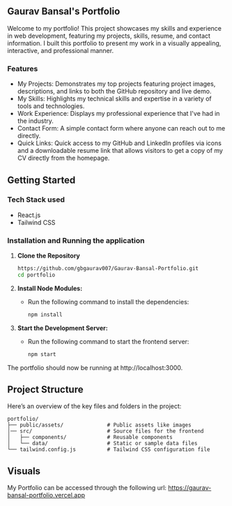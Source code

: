 ## Gaurav Bansal's Portfolio

Welcome to my portfolio! This project showcases my skills and experience in web development, featuring my projects, skills, resume, and contact information. I built this portfolio to present my work in a visually appealing, interactive, and professional manner.

### Features

- My Projects: Demonstrates my top projects featuring project images, descriptions, and links to both the GitHub repository and live demo.
- My Skills: Highlights my technical skills and expertise in a variety of tools and technologies.
- Work Experience: Displays my professional experience that I've had in the industry.
- Contact Form: A simple contact form where anyone can reach out to me directly.
- Quick Links: Quick access to my GitHub and LinkedIn profiles via icons and a downloadable resume link that allows visitors to get a copy of my CV directly from the homepage.

## Getting Started

### Tech Stack used
  - React.js
  - Tailwind CSS

### Installation and Running the application

1. **Clone the Repository**

   ```bash
   https://github.com/gbgaurav007/Gaurav-Bansal-Portfolio.git
   cd portfolio
   ```

2. **Install Node Modules:**
    - Run the following command to install the dependencies:
      ```sh
      npm install
      ```

3. **Start the Development Server:**
    - Run the following command to start the frontend server:
      ```sh
      npm start
      ```

The portfolio should now be running at http://localhost:3000.

## Project Structure

Here’s an overview of the key files and folders in the project:

```plaintext
portfolio/
├── public/assets/              # Public assets like images
│── src/                        # Source files for the frontend
│   ├── components/             # Reusable components
│   └── data/                   # Static or sample data files
└── tailwind.config.js          # Tailwind CSS configuration file
```

## Visuals

My Portfolio can be accessed through the following url: https://gaurav-bansal-portfolio.vercel.app
